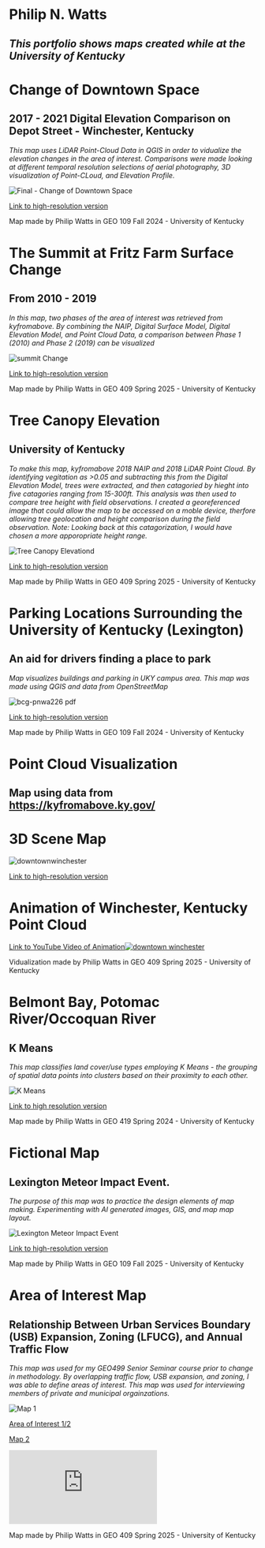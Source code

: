 
# **Philip N. Watts**
## _This portfolio shows maps created while at the University of Kentucky_





# Change of Downtown Space

## 2017 - 2021 Digital Elevation Comparison on Depot Street - Winchester, Kentucky

_This map uses LiDAR Point-Cloud Data in QGIS in order to vidualize the elevation changes in the area of interest. Comparisons were made looking at different temporal resolution selections of aerial photography, 3D visualization of Point-CLoud, and Elevation Profile._

![Final - Change of Downtown Space](https://github.com/user-attachments/assets/01f5696b-1838-4c64-b540-133f87b86592)

[Link to high-resolution version](https://github.com/user-attachments/files/19799917/final.proposal.pdf.pdf)

Map made by Philip Watts in GEO 109 Fall 2024 - University of Kentucky




# The Summit at Fritz Farm Surface Change

## From 2010 - 2019

_In this map, two phases of the area of interest was retrieved from kyfromabove. By combining the NAIP, Digital Surface Model, Digital Elevation Model, and Point Cloud Data, a comparison between Phase 1 (2010) and Phase 2 (2019) can be visualized_

![summit Change](https://github.com/user-attachments/assets/ce02943a-ad3a-4055-9986-a910482fa699)

[Link to high-resolution version](https://github.com/user-attachments/files/19797450/summit.change.pdf)

Map made by Philip Watts in GEO 409 Spring 2025 - University of Kentucky




# Tree Canopy Elevation

## University of Kentucky

_To make this map, kyfromabove 2018 NAIP and 2018 LiDAR Point Cloud. By identifying vegitation as >0.05 and subtracting this from the Digital Elevation Model, trees were extracted, and then catagoried by hieght into five catagories ranging from 15-300ft. This analysis was then used to compare tree height with field observations. I created a georeferenced image that could allow the map to be accessed on a moble device, therfore allowing tree geolocation and height comparison during the field observation. Note: Looking back at this catagorization, I would have chosen a more apporopriate height range._

![Tree Canopy Elevationd](https://github.com/user-attachments/assets/03422941-9d63-43bc-bec5-d597e93c453b)

[Link to high-resolution version](https://github.com/user-attachments/files/19800725/treecanopy-corrected.pdf)

Map made by Philip Watts in GEO 409 Spring 2025 - University of Kentucky





# Parking Locations Surrounding the University of Kentucky (Lexington) 

## An aid for drivers finding a place to park

_Map visualizes buildings and parking in UKY campus area. This map was made using QGIS and data from OpenStreetMap_

![bcg-pnwa226 pdf](https://github.com/user-attachments/assets/a8adb11d-47ee-4040-a530-83cd4d95c1ec)

[Link to high-resolution version](https://github.com/user-attachments/files/19693306/bcg-pnwa226.pdf.pdf)

Map made by Philip Watts in GEO 109 Fall 2024 - University of Kentucky




# Point Cloud Visualization 
## Map using data from https://kyfromabove.ky.gov/

# 3D Scene Map
![downtownwinchester](https://github.com/user-attachments/assets/4cc6af93-8fb1-475f-9c8c-03fd47987384)

[Link to high-resolution version](https://github.com/user-attachments/files/19575577/downtownwinchester.pdf)

# Animation of Winchester, Kentucky Point Cloud
[Link to YouTube Video of Animation![downtown winchester](https://github.com/user-attachments/assets/aecb7c93-481f-4576-80ea-10232f564c31)](https://youtu.be/8BFVVKT5B5s )

Vidualization made by Philip Watts in GEO 409 Spring 2025 - University of Kentucky

# Belmont Bay, Potomac River/Occoquan River
## K Means

_This map classifies land cover/use types employing K Means - the grouping of spatial data points into clusters based on their proximity to each other._

![K Means](https://github.com/user-attachments/assets/de70ea05-9f29-4dac-8a9a-172aad53bdd3)

[Link to high resolution version](https://github.com/user-attachments/files/19883021/K.means.pdf)

Map made by Philip Watts in GEO 419 Spring 2024 - University of Kentucky



# Fictional Map

## Lexington Meteor Impact Event. 

_The purpose of this map was to practice the design elements of map making. Experimenting with AI generated images, GIS, and map map layout._

![Lexington Meteor Impact Event](https://github.com/user-attachments/assets/ef28fbed-c88e-40ae-ae0b-88d2aa72018c)

[Link to high-resolution version](https://github.com/user-attachments/files/19800541/bluddcon-future-pnwa226.pdf)

Map made by Philip Watts in GEO 109 Fall 2025 - University of Kentucky




# Area of Interest Map
## Relationship Between Urban Services Boundary (USB) Expansion, Zoning (LFUCG), and Annual Traffic Flow 
_This map was used for my GEO499 Senior Seminar course prior to change in methodology. By overlapping traffic flow, USB expansion, and zoning, I was able to define areas of interest. This map was used for interviewing members of private and municipal orgainzations._

![Map 1](https://github.com/user-attachments/assets/e247e64a-1e4d-4c5f-8059-a9cf5193fc44)

[Area of Interest 1/2](https://github.com/user-attachments/files/19884081/Map.1.2.pdf)

[Map 2](https://github.com/user-attachments/assets/4505ade7-3589-417b-9008-af0241f07382)

![Area of Interest 2/2](https://github.com/user-attachments/files/19884084/Map.3.pdf)

Map made by Philip Watts in GEO 409 Spring 2025 - University of Kentucky

